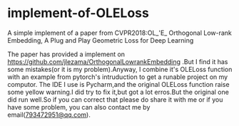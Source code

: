 # implement-of-OLELoss
A simple implement of a paper from CVPR2018:OL_'E_ Orthogonal Low-rank Embedding, A Plug and Play Geometric Loss for Deep Learning

The paper has provided a implement on https://github.com/jlezama/OrthogonalLowrankEmbedding .But I find it has some mistakes(or it is my problem).Anyway, I combine it's OLELoss function with an example from pytorch's intruduction to get a runable project on my computor.
The IDE I use is Pycharm,and the original OLELoss function raise some yellow warning.I did try to fix it,but got a lot erros.But the original one did run well.So if you can correct that please do share it with me or if you have some problem, you can also contact me by email(793472951@qq.com).

